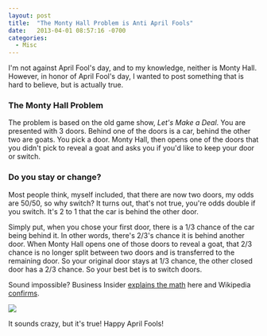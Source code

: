 ```yaml
---
layout: post
title:  "The Monty Hall Problem is Anti April Fools"
date:   2013-04-01 08:57:16 -0700
categories:
  - Misc
---
```


 I'm not against April Fool's day, and to my knowledge, neither is Monty Hall. However, in honor of April Fool's day, I wanted to post something that is hard to believe, but is actually true. 

### The Monty Hall Problem

 The problem is based on the old game show, *Let's Make a Deal*. You are presented with 3 doors. Behind one of the doors is a car, behind the other two are goats. You pick a door. Monty Hall, then opens one of the doors that you didn't pick to reveal a goat and asks you if you'd like to keep your door or switch. 

### Do you stay or change?

 Most people think, myself included, that there are now two doors, my odds are 50/50, so why switch? It turns out, that's not true, you're odds double if you switch. It's 2 to 1 that the car is behind the other door. 

 Simply put, when you chose your first door, there is a 1/3 chance of the car being behind it. In other words, there's 2/3's chance it is behind another door. When Monty Hall opens one of those doors to reveal a goat, that 2/3 chance is no longer split between two doors and is transferred to the remaining door. So your original door stays at 1/3 chance, the other closed door has a 2/3 chance. So your best bet is to switch doors. 

 Sound impossible? Business Insider  [explains the math](http://www.businessinsider.com/the-monty-hall-problem-2013-3?op=1)  here and Wikipedia  [confirms](http://en.wikipedia.org/wiki/Monty_Hall_problem). 

  ![](/attachments/1faf98b2d621500746e5b7c23207c3b4/image.png)  

 It sounds crazy, but it's true! Happy April Fools!

